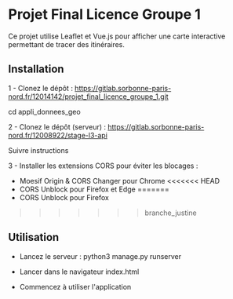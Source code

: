 # Projet Final Licence Groupe 1

Ce projet utilise Leaflet et Vue.js pour afficher une carte interactive permettant de tracer des itinéraires.

## Installation
1 - Clonez le dépôt : 
https://gitlab.sorbonne-paris-nord.fr/12014142/projet_final_licence_groupe_1.git

cd appli_donnees_geo


2 - Clonez le dépôt (serveur) :
https://gitlab.sorbonne-paris-nord.fr/12008922/stage-l3-api

Suivre instructions

3 - Installer les extensions CORS pour éviter les blocages :
- Moesif Origin & CORS Changer pour Chrome
<<<<<<< HEAD
- CORS Unblock pour Firefox et Edge 
=======
- CORS Unblock pour Firefox
>>>>>>> branche_justine

## Utilisation
- Lancez le serveur :
python3 manage.py runserver

- Lancer dans le navigateur index.html

- Commencez à utiliser l'application